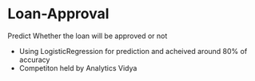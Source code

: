 # Loan-Approval
Predict Whether the loan will be approved or not
* Using LogisticRegression for prediction and acheived around 80% of accuracy
* Competiton held by Analytics Vidya


